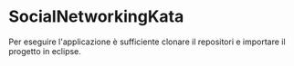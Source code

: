 # SocialNetworkingKata

Per eseguire l'applicazione è sufficiente clonare il repositori e importare il progetto in eclipse.
